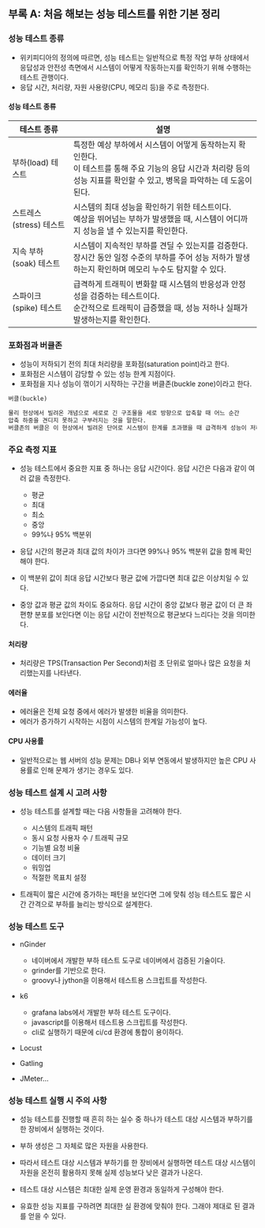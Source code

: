 ## 부록 A: 처음 해보는 성능 테스트를 위한 기본 정리

### 성능 테스트 종류
- 위키피디아의 정의에 따르면, 성능 테스트는 일반적으로 특정 작업 부하 상태에서 응답성과 안전성 측면에서 시스템이 어떻게 작동하는지를 확인하기 위해 수행하는 테스트 관행이다.
- 응답 시간, 처리량, 자원 사용량(CPU, 메모리 등)을 주로 측정한다.


#### 성능 테스트 종류

| 테스트 종류           | 설명                                                                                                      |
|------------------|---------------------------------------------------------------------------------------------------------|
| 부하(load) 테스트     | 특정한 예상 부하에서 시스템이 어떻게 동작하는지 확인한다.<br/>이 테스트를 통해 주요 기능의 응답 시간과 처리량 등의 성능 지표를 확인할 수 있고, 병목을 파악하는 데 도움이 된다. |
| 스트레스(stress) 테스트 | 시스템의 최대 성능을 확인하기 위한 테스트이다.<br/>예상을 뛰어넘는 부하가 발생했을 때, 시스템이 어디까지 성능을 낼 수 있는지를 확인한다.                        |
| 지속 부하(soak) 테스트  | 시스템이 지속적인 부하를 견딜 수 있는지를 검증한다.<br/>장시간 동안 일정 수준의 부하를 주어 성능 저하가 발생하는지 확인하며 메모리 누수도 탐지할 수 있다.              |
| 스파이크(spike) 테스트  | 급격하게 트래픽이 변화할 때 시스템의 반응성과 안정성을 검증하는 테스트이다.<br/>순간적으로 트래픽이 급증했을 때, 성능 저하나 실패가 발생하는지를 확인한다.               |


### 포화점과 버클존
- 성능이 저하되기 전의 최대 처리량을 포화점(saturation point)라고 한다.
- 포화점은 시스템이 감당할 수 있는 성능 한계 지점이다.
- 포화점을 지나 성능이 꺾이기 시작하는 구간을 버클존(buckle zone)이라고 한다.

```markdown
버클(buckle)

물리 현상에서 빌려온 개념으로 세로로 긴 구조물을 세로 방향으로 압축할 때 어느 순간
압축 하중을 견디지 못하고 구부러지는 것을 말한다.
버클존의 버클은 이 현상에서 빌려온 단어로 시스템이 한계를 초과했을 때 급격하게 성능이 저하되는 상황을 표현한다.
```

### 주요 측정 지표
- 성능 테스트에서 중요한 지표 중 하나는 응답 시간이다. 응답 시간은 다음과 같이 여러 값을 측정한다.
  - 평균
  - 최대
  - 최소
  - 중앙
  - 99%나 95% 백분위

- 응답 시간의 평균과 최대 값의 차이가 크다면 99%나 95% 백분위 값을 함께 확인해야 한다.
- 이 백분위 값이 최대 응답 시간보다 평균 값에 가깝다면 최대 값은 이상치일 수 있다.
- 중앙 값과 평균 값의 차이도 중요하다. 응답 시간이 중앙 값보다 평균 값이 더 큰 좌편향 분포를 보인다면 이는 응답 시간이 전반적으로 평균보다 느리다는 것을 의미한다.

#### 처리량
- 처리량은 TPS(Transaction Per Second)처럼 초 단위로 얼마나 많은 요청을 처리했는지를 나타낸다.


#### 에러율
- 에러율은 전체 요청 중에서 에러가 발생한 비율을 의미한다.
- 에러가 증가하기 시작하는 시점이 시스템의 한계일 가능성이 높다.

#### CPU 사용률
- 일반적으로는 웹 서버의 성능 문제는 DB나 외부 연동에서 발생하지만 높은 CPU 사용률로 인해 문제가 생기는 경우도 있다.


### 성능 테스트 설계 시 고려 사항
- 성능 테스트를 설계할 때는 다음 사항들을 고려해야 한다.
  - 시스템의 트래픽 패턴
  - 동시 요청 사용자 수 / 트래픽 규모
  - 기능별 요청 비율
  - 데이터 크기
  - 워밍업
  - 적절한 목표치 설정

- 트래픽이 짧은 시간에 증가하는 패턴을 보인다면 그에 맞춰 성능 테스트도 짧은 시간 간격으로 부하를 늘리는 방식으로 설계한다.


### 성능 테스트 도구
- nGinder
  - 네이버에서 개발한 부하 테스트 도구로 네이버에서 검증된 기술이다.
  - grinder를 기반으로 한다.
  - groovy나 jython을 이용해서 테스트용 스크립트를 작성한다.

- k6
  - grafana labs에서 개발한 부하 테스트 도구이다.
  - javascript를 이용해서 테스트용 스크립트를 작성한다.
  - cli로 실행하기 때문에 ci/cd 환경에 통합이 용이하다.

- Locust
- Gatling
- JMeter...


### 성능 테스트 실행 시 주의 사항
- 성능 테스트를 진행할 때 흔히 하는 실수 중 하나가 테스트 대상 시스템과 부하기를 한 장비에서 실행하는 것이다.
- 부하 생성은 그 자체로 많은 자원을 사용한다.
- 따라서 테스트 대상 시스템과 부하기를 한 장비에서 실행하면 테스트 대상 시스템이 자원을 온전히 활용하지 못해 실제 성능보다 낮은 결과가 나온다.

- 테스트 대상 시스템은 최대한 실제 운영 환경과 동일하게 구성해야 한다.
- 유효한 성능 지표를 구하려면 최대한 실 환경에 맞춰야 한다. 그래야 제대로 된 결과를 얻을 수 있다.


